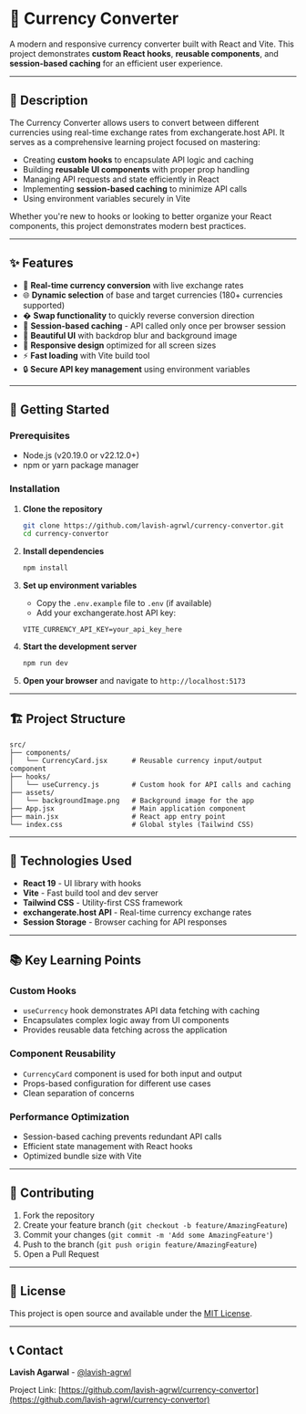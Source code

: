 # 💱 Currency Converter

A modern and responsive currency converter built with React and Vite.
This project demonstrates **custom React hooks**, **reusable components**, and **session-based caching** for an efficient user experience.

---

## 📖 Description

The Currency Converter allows users to convert between different currencies using real-time exchange rates from exchangerate.host API.
It serves as a comprehensive learning project focused on mastering:

- Creating **custom hooks** to encapsulate API logic and caching
- Building **reusable UI components** with proper prop handling
- Managing API requests and state efficiently in React
- Implementing **session-based caching** to minimize API calls
- Using environment variables securely in Vite

Whether you're new to hooks or looking to better organize your React components, this project demonstrates modern best practices.

---

## ✨ Features

- 🔁 **Real-time currency conversion** with live exchange rates
- 🌐 **Dynamic selection** of base and target currencies (180+ currencies supported)
- � **Swap functionality** to quickly reverse conversion direction
- 💾 **Session-based caching** - API called only once per browser session
- 🎨 **Beautiful UI** with backdrop blur and background image
- 📱 **Responsive design** optimized for all screen sizes
- ⚡ **Fast loading** with Vite build tool
- 🔒 **Secure API key management** using environment variables

---

## 🚀 Getting Started

### Prerequisites

- Node.js (v20.19.0 or v22.12.0+)
- npm or yarn package manager

### Installation

1. **Clone the repository**

   ```bash
   git clone https://github.com/lavish-agrwl/currency-convertor.git
   cd currency-convertor
   ```

2. **Install dependencies**

   ```bash
   npm install
   ```

3. **Set up environment variables**

   - Copy the `.env.example` file to `.env` (if available)
   - Add your exchangerate.host API key:

   ```env
   VITE_CURRENCY_API_KEY=your_api_key_here
   ```

4. **Start the development server**

   ```bash
   npm run dev
   ```

5. **Open your browser** and navigate to `http://localhost:5173`

---

## 🏗️ Project Structure

```
src/
├── components/
│   └── CurrencyCard.jsx      # Reusable currency input/output component
├── hooks/
│   └── useCurrency.js        # Custom hook for API calls and caching
├── assets/
│   └── backgroundImage.png   # Background image for the app
├── App.jsx                   # Main application component
├── main.jsx                  # React app entry point
└── index.css                 # Global styles (Tailwind CSS)
```

---

## 🔧 Technologies Used

- **React 19** - UI library with hooks
- **Vite** - Fast build tool and dev server
- **Tailwind CSS** - Utility-first CSS framework
- **exchangerate.host API** - Real-time currency exchange rates
- **Session Storage** - Browser caching for API responses

---

## 📚 Key Learning Points

### Custom Hooks

- `useCurrency` hook demonstrates API data fetching with caching
- Encapsulates complex logic away from UI components
- Provides reusable data fetching across the application

### Component Reusability

- `CurrencyCard` component is used for both input and output
- Props-based configuration for different use cases
- Clean separation of concerns

### Performance Optimization

- Session-based caching prevents redundant API calls
- Efficient state management with React hooks
- Optimized bundle size with Vite

---

## 🤝 Contributing

1. Fork the repository
2. Create your feature branch (`git checkout -b feature/AmazingFeature`)
3. Commit your changes (`git commit -m 'Add some AmazingFeature'`)
4. Push to the branch (`git push origin feature/AmazingFeature`)
5. Open a Pull Request

---

## 📄 License

This project is open source and available under the [MIT License](LICENSE).

---

## 📞 Contact

**Lavish Agarwal** - [@lavish-agrwl](https://github.com/lavish-agrwl)

Project Link: [https://github.com/lavish-agrwl/currency-convertor](https://github.com/lavish-agrwl/currency-convertor)
